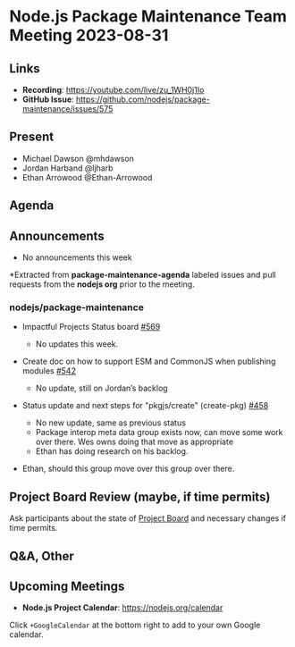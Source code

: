 # Node.js  Package Maintenance Team Meeting 2023-08-31

## Links

* **Recording**:  <https://youtube.com/live/zu_1WH0j1Io>
* **GitHub Issue**: <https://github.com/nodejs/package-maintenance/issues/575>

## Present

* Michael Dawson @mhdawson
* Jordan Harband @ljharb
* Ethan Arrowood @Ethan-Arrowood

## Agenda

## Announcements

* No announcements this week

*Extracted from **package-maintenance-agenda** labeled issues and pull requests from the **nodejs org** prior to the meeting.

### nodejs/package-maintenance

* Impactful Projects Status board [#569](https://github.com/nodejs/package-maintenance/issues/569)
  * No updates this week.

* Create doc on how to support ESM and CommonJS when publishing modules [#542](https://github.com/nodejs/package-maintenance/issues/542)
  * No update, still on Jordan’s backlog

* Status update and next steps for "pkgjs/create" (create-pkg) [#458](https://github.com/nodejs/package-maintenance/issues/458)
  * No new update, same as previous status
  * Package interop meta data group exists now, can move some work over there. Wes owns doing that move as appropriate
  * Ethan has doing research on his backlog.

* Ethan, should this group move over this group over there.  

## Project Board Review (maybe, if time permits)

Ask participants about the state of [Project Board](https://github.com/nodejs/package-maintenance/projects/1) and necessary changes if time permits.

## Q&A, Other

## Upcoming Meetings

* **Node.js Project Calendar**: <https://nodejs.org/calendar>

Click `+GoogleCalendar` at the bottom right to add to your own Google calendar.
